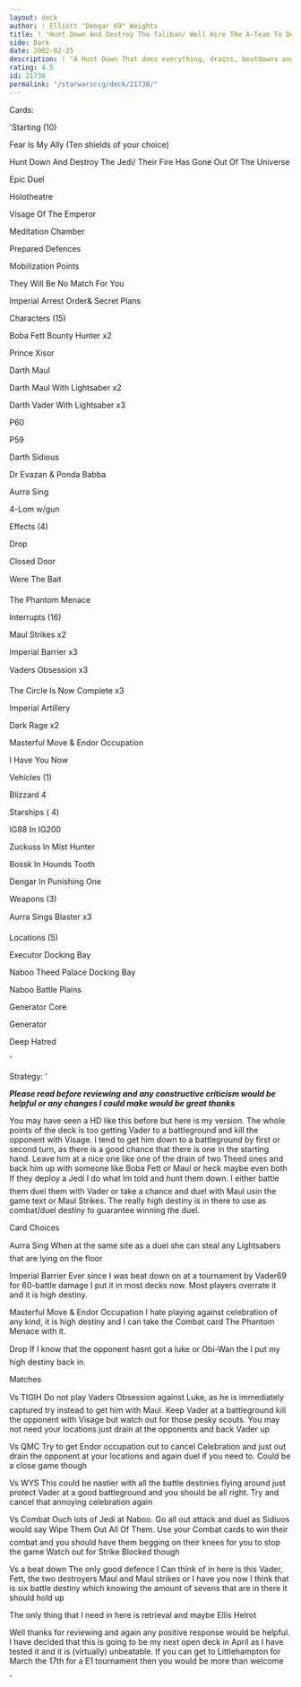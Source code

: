 ```yaml
---
layout: deck
author: ! Elliott "Dengar 69" Weights
title: ! "Hunt Down And Destroy The Taliban/ Well Hire The A-Team To Do It"
side: Dark
date: 2002-02-25
description: ! "A Hunt Down That does everything, drains, beatdowns and duelling"
rating: 4.5
id: 21738
permalink: "/starwarsccg/deck/21738/"
---
```

Cards: 

'Starting (10)

Fear Is My Ally (Ten shields of your choice)

Hunt Down And Destroy The Jedi/ Their Fire Has Gone Out Of The Universe

Epic Duel

Holotheatre

Visage Of The Emperor

Meditation Chamber 

Prepared Defences

Mobilization Points

They Will Be No Match For You

Imperial Arrest Order& Secret Plans


Characters (15)

Boba Fett Bounty Hunter x2

Prince Xisor

Darth Maul 

Darth Maul With Lightsaber x2

Darth Vader With Lightsaber x3

P60

P59

Darth Sidious

Dr Evazan & Ponda Babba

Aurra Sing 

4-Lom w/gun


Effects (4)

Drop

Closed Door

Were The Bait

The Phantom Menace


Interrupts (16)

Maul Strikes x2

Imperial Barrier x3

Vaders Obsession x3

The Circle Is Now Complete x3

Imperial Artillery

Dark Rage x2

Masterful Move & Endor Occupation

I Have You Now


Vehicles (1)

Blizzard 4


Starships ( 4) 

IG88 In IG200

Zuckuss In Mist Hunter

Bossk In Hounds Tooth

Dengar In Punishing One


Weapons (3)

Aurra Sings Blaster x3


Locations (5)

Executor Docking Bay

Naboo Theed Palace Docking Bay

Naboo Battle Plains

Generator Core

Generator


Deep Hatred 

'

Strategy: '

***Please read before reviewing and any constructive criticism would be helpful or any changes I could make would be great thanks*** 


You may have seen a HD like this before but here is my version. The whole points of the deck is too getting Vader to a battleground and kill the opponent with Visage. I tend to get him down to a battleground by first or second turn, as there is a good chance that there is one in the starting hand. Leave him at a nice one like one of the drain of two Theed ones and back him up with someone like Boba Fett or Maul or heck maybe even both If they deploy a Jedi I do what Im told and hunt them down. I either battle them duel them with Vader or take a chance and duel with Maul usin the game text or Maul Strikes. The really high destiny is in there to use as combat/duel destiny to guarantee winning the duel.


Card Choices

Aurra Sing When at the same site as a duel she can steal any Lightsabers that are lying on the floor


Imperial Barrier Ever since I was beat down on at a tournament by Vader69 for 60-battle damage I put it in most decks now. Most players overrate it and it is high destiny.


Masterful Move & Endor Occupation I hate playing against celebration of any kind, it is high destiny and I can take the Combat card The Phantom Menace with it.


Drop If I know that the opponent hasnt got a luke or Obi-Wan the I put my high destiny back in.


Matches 


Vs TIGIH Do not play Vaders Obsession against Luke, as he is immediately captured try instead to get him with Maul. Keep Vader at a battleground kill the opponent with Visage but watch out for those pesky scouts. You may not need your locations just drain at the opponents and back Vader up


Vs QMC Try to get Endor occupation out to cancel Celebration and just out drain the opponent at your locations and again duel if you need to. Could be a close game though


Vs WYS This could be nastier with all the battle destinies flying around just protect Vader at a good battleground and you should be all right. Try and cancel that annoying celebration again


Vs Combat Ouch lots of Jedi at Naboo. Go all out attack and duel as Sidiuos would say Wipe Them Out All Of Them. Use your Combat cards to win their combat and you should have them begging on their knees for you to stop the game Watch out for Strike Blocked though


Vs a beat down The only good defence I Can think of in here is this Vader, Fett, the two destroyers Maul and Maul strikes or I have you now I think that is six battle destiny which knowing the amount of sevens that are in there it should hold up


The only thing that I need in here is retrieval and maybe Ellis Helrot


Well thanks for reviewing and again any positive response would be helpful. I have decided that this is going to be my next open deck in April as I have tested it and it is (virtually) unbeatable. If you can get to Littlehampton for March the 17th for a E1 tournament then you would be more than welcome


'

